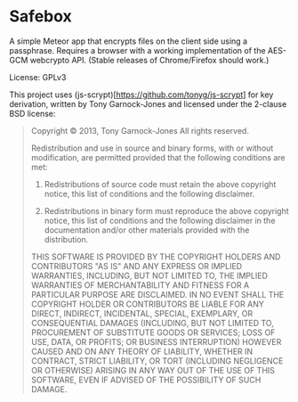 # Safebox

A simple Meteor app that encrypts files on the client side using a passphrase. Requires a browser with a working implementation of the AES-GCM webcrypto API. (Stable releases of Chrome/Firefox should work.)

License: GPLv3

This project uses (js-scrypt)[https://github.com/tonyg/js-scrypt] for key derivation, written by Tony Garnock-Jones and licensed under the 2-clause BSD license:

> Copyright &copy; 2013, Tony Garnock-Jones
> All rights reserved.
>
> Redistribution and use in source and binary forms, with or without
> modification, are permitted provided that the following conditions
> are met:
>
> 1. Redistributions of source code must retain the above copyright
>    notice, this list of conditions and the following disclaimer.
>
> 2. Redistributions in binary form must reproduce the above copyright
>    notice, this list of conditions and the following disclaimer in
>    the documentation and/or other materials provided with the
>    distribution.
>
> THIS SOFTWARE IS PROVIDED BY THE COPYRIGHT HOLDERS AND CONTRIBUTORS
> "AS IS" AND ANY EXPRESS OR IMPLIED WARRANTIES, INCLUDING, BUT NOT
> LIMITED TO, THE IMPLIED WARRANTIES OF MERCHANTABILITY AND FITNESS
> FOR A PARTICULAR PURPOSE ARE DISCLAIMED. IN NO EVENT SHALL THE
> COPYRIGHT HOLDER OR CONTRIBUTORS BE LIABLE FOR ANY DIRECT, INDIRECT,
> INCIDENTAL, SPECIAL, EXEMPLARY, OR CONSEQUENTIAL DAMAGES (INCLUDING,
> BUT NOT LIMITED TO, PROCUREMENT OF SUBSTITUTE GOODS OR SERVICES;
> LOSS OF USE, DATA, OR PROFITS; OR BUSINESS INTERRUPTION) HOWEVER
> CAUSED AND ON ANY THEORY OF LIABILITY, WHETHER IN CONTRACT, STRICT
> LIABILITY, OR TORT (INCLUDING NEGLIGENCE OR OTHERWISE) ARISING IN
> ANY WAY OUT OF THE USE OF THIS SOFTWARE, EVEN IF ADVISED OF THE
> POSSIBILITY OF SUCH DAMAGE.
